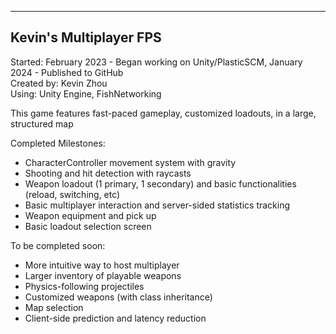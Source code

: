 ----------------------
Kevin's Multiplayer FPS
----------------------
Started: February 2023 - Began working on Unity/PlasticSCM, January 2024 - Published to GitHub  
Created by: Kevin Zhou  
Using: Unity Engine, FishNetworking  

This game features fast-paced gameplay, customized loadouts, in a large, structured map

Completed Milestones:
- CharacterController movement system with gravity
- Shooting and hit detection with raycasts
- Weapon loadout (1 primary, 1 secondary) and basic functionalities (reload, switching, etc)
- Basic multiplayer interaction and server-sided statistics tracking
- Weapon equipment and pick up
- Basic loadout selection screen

To be completed soon:
- More intuitive way to host multiplayer
- Larger inventory of playable weapons
- Physics-following projectiles
- Customized weapons (with class inheritance)
- Map selection
- Client-side prediction and latency reduction
